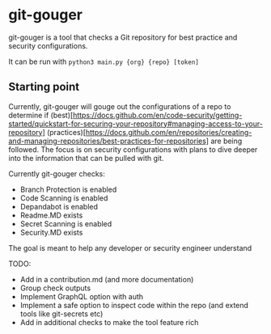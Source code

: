 # git-gouger

git-gouger is a tool that checks a Git repository for best practice and security configurations. 

It can be run with `python3 main.py {org} {repo} [token]`

## Starting point

Currently, git-gouger will gouge out the configurations of a repo to determine if (best)[https://docs.github.com/en/code-security/getting-started/quickstart-for-securing-your-repository#managing-access-to-your-repository] (practices)[https://docs.github.com/en/repositories/creating-and-managing-repositories/best-practices-for-repositories] are being followed. The focus is on security configurations with plans to dive deeper into the information that can be pulled with git.

Currently git-gouger checks:

- Branch Protection is enabled
- Code Scanning is enabled
- Depandabot is enabled
- Readme.MD exists
- Secret Scanning is enabled
- Security.MD exists

The goal is meant to help any developer or security engineer understand 

TODO:

- Add in a contribution.md (and more documentation)
- Group check outputs
- Implement GraphQL option with auth
- Implement a safe option to inspect code within the repo (and extend tools like git-secrets etc)
- Add in additional checks to make the tool feature rich 



